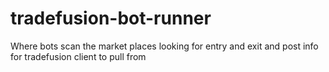 # tradefusion-bot-runner
Where bots scan the market places looking for entry and exit and post info for tradefusion client to pull from
